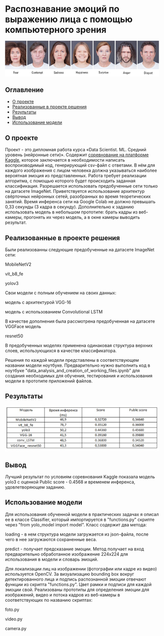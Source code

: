# Распознавание эмоций по выражению лица с помощью компьютерного зрения
<p align="center"><img src="test_foto.jpg" width="1000" ></p>

## Оглавление


*  [О проекте](#о-проекте)
*   [Реализованные в проекте решения](#реализованные-в-проекте-решения)
* [Результаты](#результаты)
* [Вывод](#вывод)
* [Использование модели](#использование-модели)



## О проекте
Проект - это дипломная работа курса «Data Scientist. ML. Средний уровень (нейронные сети)». Содержит [соревнование на платформе Kaggle](https://www.kaggle.com/c/skillbox-computer-vision-project), которое заключается в необходимости написать воспроизводимый код, генерирующий csv-файл с ответами. В нём для каждого изображения с лицом человека должна указываться наиболее вероятная эмоция из представленных. Работа требует реализации алгоритма, с помощью которого будет происходить заданная классификация. Разрешается использовать предобученные сети только на датасете ImageNet. Приветствуется использование архитектур свёрточных нейронных сетей, разобранных во время теоретических занятий. Время инференса сети на Google Colab не должно превышать 0,33 секунды (3 кадра в секунду). Дополнительно к заданию использовать модель в небольшом прототипе: брать кадры из веб-камеры, прогонять их через модель, а в окне камеры выводить результат. 

## Реализованные в проекте решения

Были реализованны следующие предобученные на датасете ImageNet сети:

MobileNetV2

vit_b8_fe

yolov3

Свои модели с полным обучением на своих данных:

модель с архитектурой VGG-16

модель с использованием Convolutional LSTM

В качестве дополнения была рассмотрена предобученная на датасете VGGFace модель 

resnet50

В предобученных моделях применена одинаковая структура верхних слоев, использующихся в качестве классификатора.

Решения по каждой модели представлены в соответствующем названии модели ноутбуке. Предварительно нужно выполнить код в ноутбуке "data_analysis_and_creation_of_working_files.ipynb" для создания необходимых для обучения, тестирования и использования модели в прототипе приложений файлов.

## Результаты
<p align="center"><img src="Результаты.jpg" width="800"></p>

## Вывод

Лучший результат по условиям соревнования Kaggle показала модель yolo3 c оценкой Public score - 0.4568 и временем инференса, удовлетворяющем заданию. 

## Использование модели 

Для использования обученной модели в практических задачах я описал ее в классе Сlassifier, который импортируется в "functions.py" скриптe через "from yolo_model import model". Класс содержит два метода:

loading - в нем структура модели загружается из json-файла, после чего в нее загружаются сохраненные веса. 

predict - получает предсказание эмоции. Метод получает на вход предварительно обработанное изображение 224х224 для использования в модели и словарь эмоций.

Для локализации лиц на изображении (фотографии или кадре из видео) используется OpenCV. За визуализацию bounding box вокруг детектированного лица и подпись распознанной эмоции отвечают функции из скрипта "functions.py". Цвет рамки и подписи для каждой эмоции свой. Реализованы прототипы для определения эмоции для изображений, видео и потока кадров из веб-камеры в соответствующих по названию скриптах: 

foto.py

video.py

сamera.py

